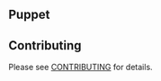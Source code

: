 ## Puppet


## Contributing
Please see [CONTRIBUTING](https://github.com/bigambitions/technology-articles/blob/master/contributing.md) for details.



